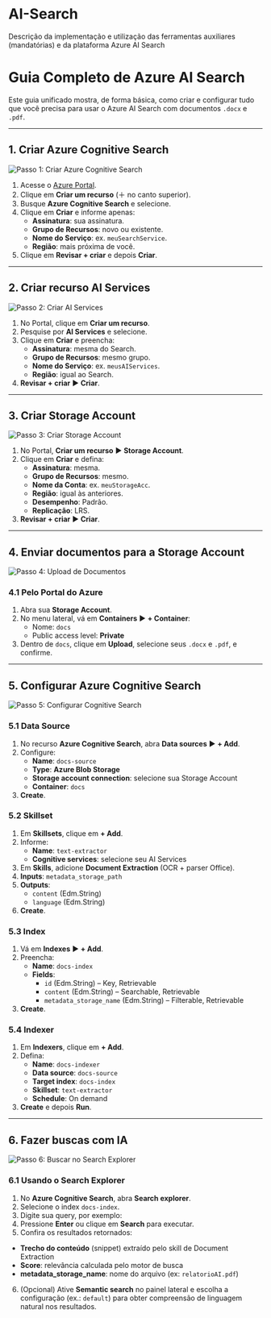 # AI-Search
Descrição da implementação e utilização das ferramentas auxiliares (mandatórias) e da plataforma Azure AI Search

# Guia Completo de Azure AI Search

Este guia unificado mostra, de forma básica, como criar e configurar tudo que você precisa para usar o Azure AI Search com documentos `.docx` e `.pdf`.

---

## 1. Criar Azure Cognitive Search

![Passo 1: Criar Azure Cognitive Search](https://via.placeholder.com/600x300?text=Passo+1+-+Azure+Cognitive+Search)

1. Acesse o [Azure Portal](https://portal.azure.com).  
2. Clique em **Criar um recurso** (＋ no canto superior).  
3. Busque **Azure Cognitive Search** e selecione.  
4. Clique em **Criar** e informe apenas:
   - **Assinatura**: sua assinatura.  
   - **Grupo de Recursos**: novo ou existente.  
   - **Nome do Serviço**: ex. `meuSearchService`.  
   - **Região**: mais próxima de você.  
5. Clique em **Revisar + criar** e depois **Criar**.

---

## 2. Criar recurso AI Services

![Passo 2: Criar AI Services](https://via.placeholder.com/600x300?text=Passo+2+-+AI+Services)

1. No Portal, clique em **Criar um recurso**.  
2. Pesquise por **AI Services** e selecione.  
3. Clique em **Criar** e preencha:
   - **Assinatura**: mesma do Search.  
   - **Grupo de Recursos**: mesmo grupo.  
   - **Nome do Serviço**: ex. `meusAIServices`.  
   - **Região**: igual ao Search.  
4. **Revisar + criar** ► **Criar**.

---

## 3. Criar Storage Account

![Passo 3: Criar Storage Account](https://via.placeholder.com/600x300?text=Passo+3+-+Storage+Account)

1. No Portal, **Criar um recurso** ► **Storage Account**.  
2. Clique em **Criar** e defina:
   - **Assinatura**: mesma.  
   - **Grupo de Recursos**: mesmo.  
   - **Nome da Conta**: ex. `meuStorageAcc`.  
   - **Região**: igual às anteriores.  
   - **Desempenho**: Padrão.  
   - **Replicação**: LRS.  
3. **Revisar + criar** ► **Criar**.

---

## 4. Enviar documentos para a Storage Account

![Passo 4: Upload de Documentos](https://via.placeholder.com/600x300?text=Passo+4+-+Upload+de+Documentos)

### 4.1 Pelo Portal do Azure

1. Abra sua **Storage Account**.  
2. No menu lateral, vá em **Containers** ► **+ Container**:
   - Nome: `docs`  
   - Public access level: **Private**  
3. Dentro de `docs`, clique em **Upload**, selecione seus `.docx` e `.pdf`, e confirme.

---

## 5. Configurar Azure Cognitive Search

![Passo 5: Configurar Cognitive Search](https://via.placeholder.com/600x300?text=Passo+5+-+Configura%C3%A7%C3%A3o+Search)

### 5.1 Data Source

1. No recurso **Azure Cognitive Search**, abra **Data sources** ► **+ Add**.  
2. Configure:
   - **Name**: `docs-source`  
   - **Type**: **Azure Blob Storage**  
   - **Storage account connection**: selecione sua Storage Account  
   - **Container**: `docs`  
3. **Create**.

### 5.2 Skillset

1. Em **Skillsets**, clique em **+ Add**.  
2. Informe:
   - **Name**: `text-extractor`  
   - **Cognitive services**: selecione seu AI Services  
3. Em **Skills**, adicione **Document Extraction** (OCR + parser Office).  
4. **Inputs**: `metadata_storage_path`  
5. **Outputs**:
   - `content` (Edm.String)  
   - `language` (Edm.String)  
6. **Create**.

### 5.3 Index

1. Vá em **Indexes** ► **+ Add**.  
2. Preencha:
   - **Name**: `docs-index`  
   - **Fields**:
     - `id` (Edm.String) – Key, Retrievable  
     - `content` (Edm.String) – Searchable, Retrievable  
     - `metadata_storage_name` (Edm.String) – Filterable, Retrievable  
3. **Create**.

### 5.4 Indexer

1. Em **Indexers**, clique em **+ Add**.  
2. Defina:
   - **Name**: `docs-indexer`  
   - **Data source**: `docs-source`  
   - **Target index**: `docs-index`  
   - **Skillset**: `text-extractor`  
   - **Schedule**: On demand  
3. **Create** e depois **Run**.

---

## 6. Fazer buscas com IA

![Passo 6: Buscar no Search Explorer](https://via.placeholder.com/600x300?text=Passo+6+-+Search+Explorer)

### 6.1 Usando o Search Explorer

1. No **Azure Cognitive Search**, abra **Search explorer**.  
2. Selecione o index `docs-index`.  
3. Digite sua query, por exemplo:
4. Pressione **Enter** ou clique em **Search** para executar.  
5. Confira os resultados retornados:  
- **Trecho do conteúdo** (snippet) extraído pelo skill de Document Extraction  
- **Score**: relevância calculada pelo motor de busca  
- **metadata_storage_name**: nome do arquivo (ex: `relatorioAI.pdf`)  
6. (Opcional) Ative **Semantic search** no painel lateral e escolha a configuração (ex.: `default`) para obter compreensão de linguagem natural nos resultados. 
